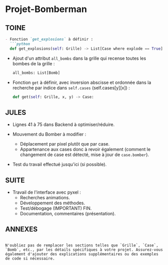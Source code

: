 # Projet-Bomberman

## TOINE
```markdown
- Fonction `get_explosions` à définir :
  ```python
  def get_explosions(self: Grille) -> List[Case where explode == True]:
  ```

- Ajout d'un attribut `all_bombs` dans la grille qui recense toutes les bombes de la grille :
  ```python
  all_bombs: List[Bomb]
  ```

- Fonction `get` à définir, avec inversion abscisse et ordonnée dans la recherche par indice dans `self.cases` (self.cases[y][x]) :
  ```python
  def get(self: Grille, x, y) -> Case:
  ```

## JULES

- Lignes 41 à 75 dans Backend à optimiser/réduire.

- Mouvement du Bomber à modifier :
  - Déplacement par pixel plutôt que par case.
  - Appartenance aux cases donc à revoir également (comment le changement de case est détecté, mise à jour de `case.bomber`).

- Test du travail effectué jusqu'ici (si possible).

## SUITE

- Travail de l'interface avec pyxel :
  - Recherches animations.
  - Développement des méthodes.
  - Test/débogage (IMPORTANT) FIN.
  - Documentation, commentaires (présentation).

## ANNEXES
```

N'oubliez pas de remplacer les sections telles que `Grille`, `Case`, `Bomb`, etc., par les détails spécifiques à votre projet. Assurez-vous également d'ajouter des explications supplémentaires ou des exemples de code si nécessaire.
